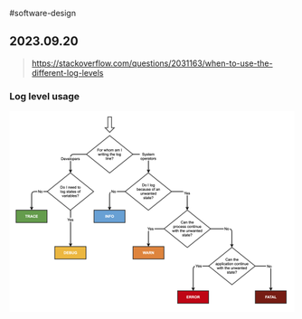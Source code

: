 #software-design
## 2023.09.20

> https://stackoverflow.com/questions/2031163/when-to-use-the-different-log-levels

### Log level usage

![Alt text](../.images/log-level-usage.png)